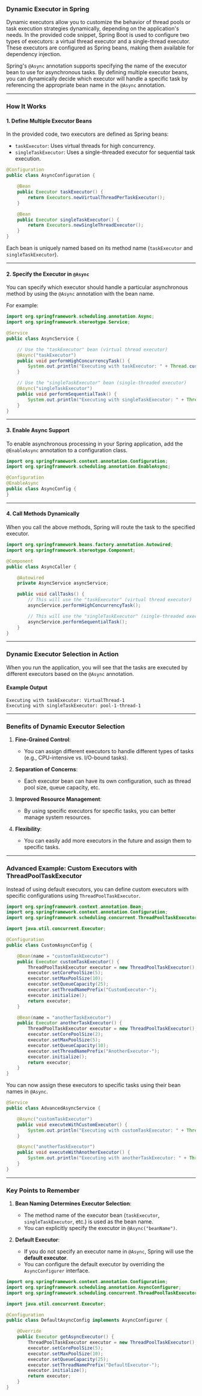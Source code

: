  

### **Dynamic Executor in Spring**

Dynamic executors allow you to customize the behavior of thread pools or task execution strategies dynamically, depending on the application's needs. In the provided code snippet, Spring Boot is used to configure two types of executors: a virtual thread executor and a single-thread executor. These executors are configured as Spring beans, making them available for dependency injection.

Spring's `@Async` annotation supports specifying the name of the executor bean to use for asynchronous tasks. By defining multiple executor beans, you can dynamically decide which executor will handle a specific task by referencing the appropriate bean name in the `@Async` annotation.

---

### **How It Works**

#### **1. Define Multiple Executor Beans**
In the provided code, two executors are defined as Spring beans:

- `taskExecutor`: Uses virtual threads for high concurrency.
- `singleTaskExecutor`: Uses a single-threaded executor for sequential task execution.

```java
@Configuration
public class AsyncConfiguration {

    @Bean
    public Executor taskExecutor() {
        return Executors.newVirtualThreadPerTaskExecutor();
    }

    @Bean
    public Executor singleTaskExecutor() {
        return Executors.newSingleThreadExecutor();
    }
}
```

Each bean is uniquely named based on its method name (`taskExecutor` and `singleTaskExecutor`).

---

#### **2. Specify the Executor in `@Async`**
You can specify which executor should handle a particular asynchronous method by using the `@Async` annotation with the bean name.

For example:
```java
import org.springframework.scheduling.annotation.Async;
import org.springframework.stereotype.Service;

@Service
public class AsyncService {

    // Use the "taskExecutor" bean (virtual thread executor)
    @Async("taskExecutor")
    public void performHighConcurrencyTask() {
        System.out.println("Executing with taskExecutor: " + Thread.currentThread().getName());
    }

    // Use the "singleTaskExecutor" bean (single-threaded executor)
    @Async("singleTaskExecutor")
    public void performSequentialTask() {
        System.out.println("Executing with singleTaskExecutor: " + Thread.currentThread().getName());
    }
}
```

---

#### **3. Enable Async Support**
To enable asynchronous processing in your Spring application, add the `@EnableAsync` annotation to a configuration class.

```java
import org.springframework.context.annotation.Configuration;
import org.springframework.scheduling.annotation.EnableAsync;

@Configuration
@EnableAsync
public class AsyncConfig {
}
```

---

#### **4. Call Methods Dynamically**
When you call the above methods, Spring will route the task to the specified executor.

```java
import org.springframework.beans.factory.annotation.Autowired;
import org.springframework.stereotype.Component;

@Component
public class AsyncCaller {

    @Autowired
    private AsyncService asyncService;

    public void callTasks() {
        // This will use the "taskExecutor" (virtual thread executor)
        asyncService.performHighConcurrencyTask();

        // This will use the "singleTaskExecutor" (single-threaded executor)
        asyncService.performSequentialTask();
    }
}
```

---

### **Dynamic Executor Selection in Action**

When you run the application, you will see that the tasks are executed by different executors based on the `@Async` annotation.

#### **Example Output**
```
Executing with taskExecutor: VirtualThread-1
Executing with singleTaskExecutor: pool-1-thread-1
```

---

### **Benefits of Dynamic Executor Selection**

1. **Fine-Grained Control**:
   - You can assign different executors to handle different types of tasks (e.g., CPU-intensive vs. I/O-bound tasks).

2. **Separation of Concerns**:
   - Each executor bean can have its own configuration, such as thread pool size, queue capacity, etc.

3. **Improved Resource Management**:
   - By using specific executors for specific tasks, you can better manage system resources.

4. **Flexibility**:
   - You can easily add more executors in the future and assign them to specific tasks.

---

### **Advanced Example: Custom Executors with ThreadPoolTaskExecutor**

Instead of using default executors, you can define custom executors with specific configurations using `ThreadPoolTaskExecutor`.

```java
import org.springframework.context.annotation.Bean;
import org.springframework.context.annotation.Configuration;
import org.springframework.scheduling.concurrent.ThreadPoolTaskExecutor;

import java.util.concurrent.Executor;

@Configuration
public class CustomAsyncConfig {

    @Bean(name = "customTaskExecutor")
    public Executor customTaskExecutor() {
        ThreadPoolTaskExecutor executor = new ThreadPoolTaskExecutor();
        executor.setCorePoolSize(5);
        executor.setMaxPoolSize(10);
        executor.setQueueCapacity(25);
        executor.setThreadNamePrefix("CustomExecutor-");
        executor.initialize();
        return executor;
    }

    @Bean(name = "anotherTaskExecutor")
    public Executor anotherTaskExecutor() {
        ThreadPoolTaskExecutor executor = new ThreadPoolTaskExecutor();
        executor.setCorePoolSize(2);
        executor.setMaxPoolSize(5);
        executor.setQueueCapacity(10);
        executor.setThreadNamePrefix("AnotherExecutor-");
        executor.initialize();
        return executor;
    }
}
```

You can now assign these executors to specific tasks using their bean names in `@Async`.

```java
@Service
public class AdvancedAsyncService {

    @Async("customTaskExecutor")
    public void executeWithCustomExecutor() {
        System.out.println("Executing with customTaskExecutor: " + Thread.currentThread().getName());
    }

    @Async("anotherTaskExecutor")
    public void executeWithAnotherExecutor() {
        System.out.println("Executing with anotherTaskExecutor: " + Thread.currentThread().getName());
    }
}
```

---

### **Key Points to Remember**

1. **Bean Naming Determines Executor Selection**:
   - The method name of the executor bean (`taskExecutor`, `singleTaskExecutor`, etc.) is used as the bean name.
   - You can explicitly specify the executor in `@Async("beanName")`.

2. **Default Executor**:
   - If you do not specify an executor name in `@Async`, Spring will use the **default executor**.
   - You can configure the default executor by overriding the `AsyncConfigurer` interface.

```java
import org.springframework.context.annotation.Configuration;
import org.springframework.scheduling.annotation.AsyncConfigurer;
import org.springframework.scheduling.concurrent.ThreadPoolTaskExecutor;

import java.util.concurrent.Executor;

@Configuration
public class DefaultAsyncConfig implements AsyncConfigurer {

    @Override
    public Executor getAsyncExecutor() {
        ThreadPoolTaskExecutor executor = new ThreadPoolTaskExecutor();
        executor.setCorePoolSize(5);
        executor.setMaxPoolSize(10);
        executor.setQueueCapacity(25);
        executor.setThreadNamePrefix("DefaultExecutor-");
        executor.initialize();
        return executor;
    }
}
```

